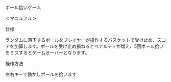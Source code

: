 ボール拾いゲーム

＜マニュアル＞


仕様


ランダムに落下するボールをプレイヤーが操作するバスケットで受け止め、スコアを加算します。ボールを受け止め損ねるとペナルティが増え、5回ボール拾いをミスするとゲームオーバーとなります。


操作方法


左右キーで動かしボールを拾います


